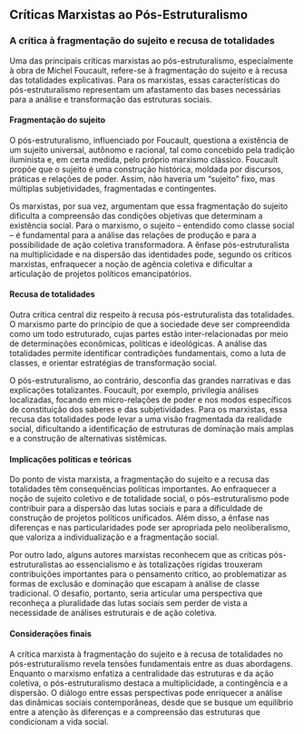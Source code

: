 
## Críticas Marxistas ao Pós-Estruturalismo

### A crítica à fragmentação do sujeito e recusa de totalidades

Uma das principais críticas marxistas ao pós-estruturalismo, especialmente à obra de Michel Foucault, refere-se à fragmentação do sujeito e à recusa das totalidades explicativas. Para os marxistas, essas características do pós-estruturalismo representam um afastamento das bases necessárias para a análise e transformação das estruturas sociais.

#### Fragmentação do sujeito

O pós-estruturalismo, influenciado por Foucault, questiona a existência de um sujeito universal, autônomo e racional, tal como concebido pela tradição iluminista e, em certa medida, pelo próprio marxismo clássico. Foucault propõe que o sujeito é uma construção histórica, moldada por discursos, práticas e relações de poder. Assim, não haveria um “sujeito” fixo, mas múltiplas subjetividades, fragmentadas e contingentes.

Os marxistas, por sua vez, argumentam que essa fragmentação do sujeito dificulta a compreensão das condições objetivas que determinam a existência social. Para o marxismo, o sujeito – entendido como classe social – é fundamental para a análise das relações de produção e para a possibilidade de ação coletiva transformadora. A ênfase pós-estruturalista na multiplicidade e na dispersão das identidades pode, segundo os críticos marxistas, enfraquecer a noção de agência coletiva e dificultar a articulação de projetos políticos emancipatórios.

#### Recusa de totalidades

Outra crítica central diz respeito à recusa pós-estruturalista das totalidades. O marxismo parte do princípio de que a sociedade deve ser compreendida como um todo estruturado, cujas partes estão inter-relacionadas por meio de determinações econômicas, políticas e ideológicas. A análise das totalidades permite identificar contradições fundamentais, como a luta de classes, e orientar estratégias de transformação social.

O pós-estruturalismo, ao contrário, desconfia das grandes narrativas e das explicações totalizantes. Foucault, por exemplo, privilegia análises localizadas, focando em micro-relações de poder e nos modos específicos de constituição dos saberes e das subjetividades. Para os marxistas, essa recusa das totalidades pode levar a uma visão fragmentada da realidade social, dificultando a identificação de estruturas de dominação mais amplas e a construção de alternativas sistêmicas.

#### Implicações políticas e teóricas

Do ponto de vista marxista, a fragmentação do sujeito e a recusa das totalidades têm consequências políticas importantes. Ao enfraquecer a noção de sujeito coletivo e de totalidade social, o pós-estruturalismo pode contribuir para a dispersão das lutas sociais e para a dificuldade de construção de projetos políticos unificados. Além disso, a ênfase nas diferenças e nas particularidades pode ser apropriada pelo neoliberalismo, que valoriza a individualização e a fragmentação social.

Por outro lado, alguns autores marxistas reconhecem que as críticas pós-estruturalistas ao essencialismo e às totalizações rígidas trouxeram contribuições importantes para o pensamento crítico, ao problematizar as formas de exclusão e dominação que escapam à análise de classe tradicional. O desafio, portanto, seria articular uma perspectiva que reconheça a pluralidade das lutas sociais sem perder de vista a necessidade de análises estruturais e de ação coletiva.

#### Considerações finais

A crítica marxista à fragmentação do sujeito e à recusa de totalidades no pós-estruturalismo revela tensões fundamentais entre as duas abordagens. Enquanto o marxismo enfatiza a centralidade das estruturas e da ação coletiva, o pós-estruturalismo destaca a multiplicidade, a contingência e a dispersão. O diálogo entre essas perspectivas pode enriquecer a análise das dinâmicas sociais contemporâneas, desde que se busque um equilíbrio entre a atenção às diferenças e a compreensão das estruturas que condicionam a vida social.
```
